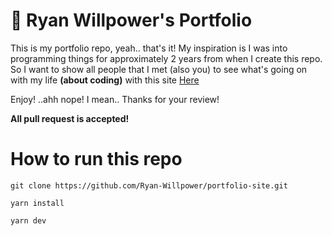 # 🚀 Ryan Willpower's Portfolio

This is my portfolio repo, yeah.. that's it!
My inspiration is I was into programming things for approximately 2 years from when I create this repo. So I want to show all people that I met (also you) to see what's going on with my life **(about coding)**  with this site [Here](https://blog.willpower.in.th)

Enjoy! ..ahh nope! I mean.. Thanks for your review!

**All pull request is accepted!**

# How to run this repo

```
git clone https://github.com/Ryan-Willpower/portfolio-site.git

yarn install

yarn dev

```